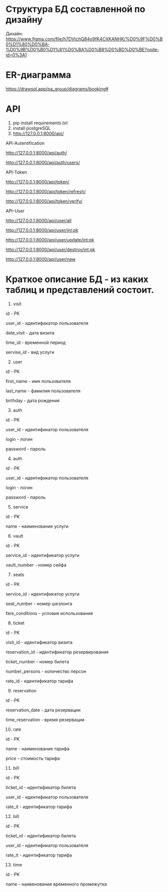 # Структура БД составленной по дизайну
Дизайн: https://www.figma.com/file/h7DVtchQ84o9fK4CXKANHK/%D0%9F%D0%B0%D1%80%D0%BA-%D0%9B%D0%B0%D1%81%D0%BA%D0%B8%D0%BD%D0%BE?node-id=0%3A1

# ER-диаграмма
https://drawsql.app/pa_group/diagrams/booking#

# API
1. pip install requirements.txt
2. install postgreSQL
4. http://127.0.0.1:8000/api/


API-Autentification

http://127.0.0.1:8000/api/auth/

http://127.0.0.1:8000/api/auth/users/


API-Token

http://127.0.0.1:8000/api/token/

http://127.0.0.1:8000/api/token/refresh/

http://127.0.0.1:8000/api/token/verify/


API-User

http://127.0.0.1:8000/api/user/all

http://127.0.0.1:8000/api/user/<int:pk>

http://127.0.0.1:8000/api/user/update/<int:pk>

http://127.0.0.1:8000/api/user/destroy/<int:pk>

http://127.0.0.1:8000/api/user/new



# Краткое описание БД - из каких таблиц и представлений состоит.
1. visit

id - PK

user_id - идентификатор пользователя

date_visit - дата визита

time_id - временной период

servise_id - вид услуги


2. user

id - PK

first_name - имя пользователя

last_name - фамилия пользователя

birthday - дата рождения



3. auth

id - PK

user_id - идентификатор пользователя

login - логин

password - пароль



4. auth

id - PK

user_id - идентификатор пользователя

login - логин

password - пароль


5. service

id - PK

name - наименование услуги


6. vault

id - PK

service_id - идентификатор услуги

vault_number - номер сейфа



7. seats

id - PK

service_id - идентификатор услуги

seat_number - номер шезлонга

fare_conditions - условия использования



8. ticket

id - PK

visit_id - идентификатор визита

reservation_id - идентификатор резервирования

ticket_number - номер билета

number_persons - количество персон

rate_id - идентификатор тарифа


9. reservation

id - PK

reservation_date - дата резервации

time_reservation - время резервации


10. rate

id - PK

name - наименование тарифа

price - стоимость тарифа


11. bill

id - PK

ticket_id - идентификатор билета

user_id - идентификатор пользователя

rate_it - идентификатор тарифа


12. bill

id - PK

ticket_id - идентификатор билета

user_id - идентификатор пользователя

rate_it - идентификатор тарифа



13. time

id - PK

name - наивенование временного промежутка
